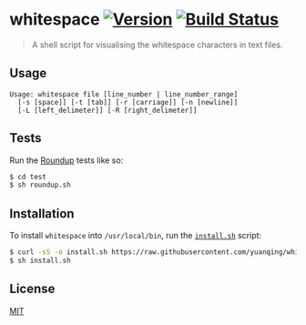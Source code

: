 # whitespace [![Version](https://img.shields.io/badge/version-v0.0.0-orange.svg?style=flat)](https://github.com/yuanqing/whitespace/releases) [![Build Status](https://img.shields.io/travis/yuanqing/whitespace.svg?style=flat)](https://travis-ci.org/yuanqing/whitespace)

> A shell script for visualising the whitespace characters in text files.

## Usage

```
Usage: whitespace file [line_number | line_number_range]
  [-s [space]] [-t [tab]] [-r [carriage]] [-n [newline]]
  [-L [left_delimeter]] [-R [right_delimeter]]
```

## Tests

Run the [Roundup](https://github.com/bmizerany/roundup) tests like so:

```sh
$ cd test
$ sh roundup.sh
```

## Installation

To install `whitespace` into `/usr/local/bin`, run the [`install.sh`](https://raw.githubusercontent.com/yuanqing/whitespace/master/install.sh) script:

```sh
$ curl -sS -o install.sh https://raw.githubusercontent.com/yuanqing/whitespace/master/install.sh
$ sh install.sh
```

## License

[MIT](https://github.com/yuanqing/whitespace/blob/master/LICENSE)
